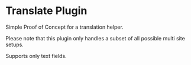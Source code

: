 # Translate Plugin

Simple Proof of Concept for a translation helper.

Please note that this plugin only handles a subset of all possible multi site setups.

Supports only text fields.

